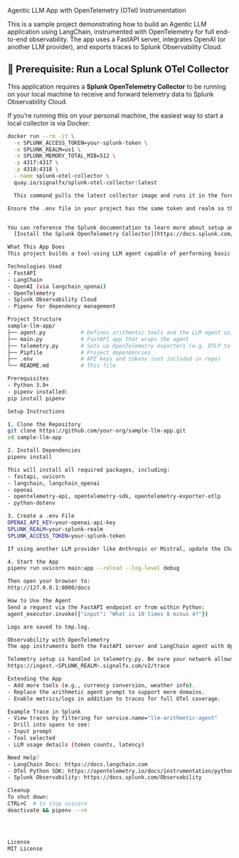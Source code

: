 Agentic LLM App with OpenTelemetry (OTel) Instrumentation

This is a sample project demonstrating how to build an Agentic LLM application using LangChain, instrumented with OpenTelemetry for full end-to-end observability. The app uses a FastAPI server, integrates OpenAI (or another LLM provider), and exports traces to Splunk Observability Cloud.

## 🧰 Prerequisite: Run a Local Splunk OTel Collector

This application requires a **Splunk OpenTelemetry Collector** to be running on your local machine to receive and forward telemetry data to Splunk Observability Cloud.

If you're running this on your personal machine, the easiest way to start a local collector is via Docker:

```bash
docker run --rm -it \
  -e SPLUNK_ACCESS_TOKEN=your-splunk-token \
  -e SPLUNK_REALM=us1 \
  -e SPLUNK_MEMORY_TOTAL_MIB=512 \
  -p 4317:4317 \
  -p 4318:4318 \
  --name splunk-otel-collector \
  quay.io/signalfx/splunk-otel-collector:latest

  This command pulls the latest collector image and runs it in the foreground, listening for OTLP data on ports 4317 (gRPC) and 4318 (HTTP). Update the access token and realm to match your Splunk environment.

Ensure the .env file in your project has the same token and realm so the telemetry can be exported successfully.


You can reference the Splunk documentation to learn more about setup and configuration:  
  [Install the Splunk OpenTelemetry Collector](https://docs.splunk.com/Observability/gdi/opentelemetry/install-the-collector.html)

What This App Does
This project builds a tool-using LLM agent capable of performing basic arithmetic operations (add, subtract, multiply, divide) by calling programmatic tools instead of doing the math itself. The app is fully observable with OpenTelemetry, enabling insights into how prompts are processed, tools are invoked, and responses are generated.

Technologies Used
- FastAPI
- LangChain
- OpenAI (via langchain_openai)
- OpenTelemetry
- Splunk Observability Cloud
- Pipenv for dependency management

Project Structure
sample-llm-app/
├── agent.py           # Defines arithmetic tools and the LLM agent using LangChain
├── main.py            # FastAPI app that wraps the agent
├── telemetry.py       # Sets up OpenTelemetry exporters (e.g. OTLP to Splunk)
├── Pipfile            # Project dependencies
├── .env               # API keys and tokens (not included in repo)
└── README.md          # This file

Prerequisites
- Python 3.9+
- pipenv installed:
pip install pipenv

Setup Instructions

1. Clone the Repository
git clone https://github.com/your-org/sample-llm-app.git
cd sample-llm-app

2. Install Dependencies
pipenv install

This will install all required packages, including:
- fastapi, uvicorn
- langchain, langchain_openai
- openai
- opentelemetry-api, opentelemetry-sdk, opentelemetry-exporter-otlp
- python-dotenv

3. Create a .env File
OPENAI_API_KEY=your-openai-api-key
SPLUNK_REALM=your-splunk-realm
SPLUNK_ACCESS_TOKEN=your-splunk-token

If using another LLM provider like Anthropic or Mistral, update the ChatOpenAI implementation in agent.py.

4. Start the App
pipenv run uvicorn main:app --reload --log-level debug

Then open your browser to:
http://127.0.0.1:8000/docs

How to Use the Agent
Send a request via the FastAPI endpoint or from within Python:
agent_executor.invoke({"input": "What is 10 times 8 minus 4?"})

Logs are saved to tmp.log.

Observability with OpenTelemetry
The app instruments both the FastAPI server and LangChain agent with OpenTelemetry. Trace data is exported to Splunk via OTLP.

Telemetry setup is handled in telemetry.py. Be sure your network allows outbound access to:
https://ingest.<SPLUNK_REALM>.signalfx.com/v2/trace

Extending the App
- Add more tools (e.g., currency conversion, weather info).
- Replace the arithmetic agent prompt to support more domains.
- Enable metrics/logs in addition to traces for full OTel coverage.

Example Trace in Splunk
- View traces by filtering for service.name="llm-arithmetic-agent"
- Drill into spans to see:
- Input prompt
- Tool selected
- LLM usage details (token counts, latency)

Need Help?
- LangChain Docs: https://docs.langchain.com
- OTel Python SDK: https://opentelemetry.io/docs/instrumentation/python/
- Splunk Observability: https://docs.splunk.com/Observability

Cleanup
To shut down:
CTRL+C  # to stop uvicorn
deactivate && pipenv --rm




License
MIT License 
